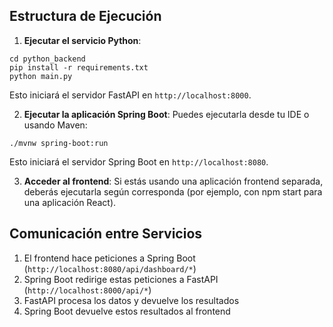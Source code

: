 ## Estructura de Ejecución

1. **Ejecutar el servicio Python**:

```shellscript
cd python_backend
pip install -r requirements.txt
python main.py
```

Esto iniciará el servidor FastAPI en `http://localhost:8000`.


2. **Ejecutar la aplicación Spring Boot**:
   Puedes ejecutarla desde tu IDE o usando Maven:

```shellscript
./mvnw spring-boot:run
```

Esto iniciará el servidor Spring Boot en `http://localhost:8080`.


3. **Acceder al frontend**:
   Si estás usando una aplicación frontend separada, deberás ejecutarla según corresponda (por ejemplo, con npm start para una aplicación React).


## Comunicación entre Servicios

1. El frontend hace peticiones a Spring Boot (`http://localhost:8080/api/dashboard/*`)
2. Spring Boot redirige estas peticiones a FastAPI (`http://localhost:8000/api/*`)
3. FastAPI procesa los datos y devuelve los resultados
4. Spring Boot devuelve estos resultados al frontend